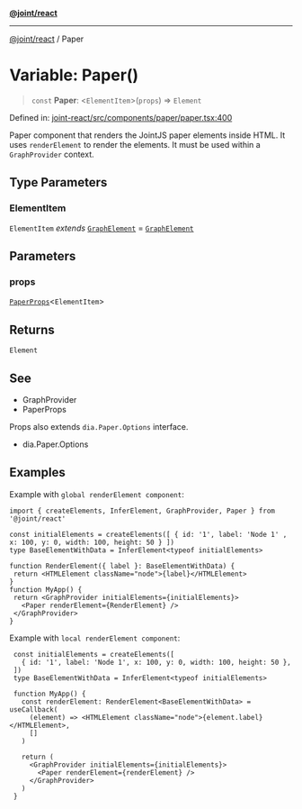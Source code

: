 [**@joint/react**](../README.md)

***

[@joint/react](../README.md) / Paper

# Variable: Paper()

> `const` **Paper**: \<`ElementItem`\>(`props`) => `Element`

Defined in: [joint-react/src/components/paper/paper.tsx:400](https://github.com/samuelgja/joint/blob/main/packages/joint-react/src/components/paper/paper.tsx#L400)

Paper component that renders the JointJS paper elements inside HTML.
It uses `renderElement` to render the elements.
It must be used within a `GraphProvider` context.

## Type Parameters

### ElementItem

`ElementItem` *extends* [`GraphElement`](../interfaces/GraphElement.md) = [`GraphElement`](../interfaces/GraphElement.md)

## Parameters

### props

[`PaperProps`](../interfaces/PaperProps.md)\<`ElementItem`\>

## Returns

`Element`

## See

 - GraphProvider
 - PaperProps

Props also extends `dia.Paper.Options` interface.
 - dia.Paper.Options

## Examples

Example with `global renderElement component`:
```tsx
import { createElements, InferElement, GraphProvider, Paper } from '@joint/react'

const initialElements = createElements([ { id: '1', label: 'Node 1' , x: 100, y: 0, width: 100, height: 50 } ])
type BaseElementWithData = InferElement<typeof initialElements>

function RenderElement({ label }: BaseElementWithData) {
 return <HTMLElement className="node">{label}</HTMLElement>
}
function MyApp() {
 return <GraphProvider initialElements={initialElements}>
   <Paper renderElement={RenderElement} />
 </GraphProvider>
}
```

Example with `local renderElement component`:
```tsx
 const initialElements = createElements([
   { id: '1', label: 'Node 1', x: 100, y: 0, width: 100, height: 50 },
 ])
 type BaseElementWithData = InferElement<typeof initialElements>

 function MyApp() {
   const renderElement: RenderElement<BaseElementWithData> = useCallback(
     (element) => <HTMLElement className="node">{element.label}</HTMLElement>,
     []
   )

   return (
     <GraphProvider initialElements={initialElements}>
       <Paper renderElement={renderElement} />
     </GraphProvider>
   )
 }
```
